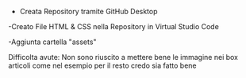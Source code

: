 - Creata Repository tramite GitHub Desktop

-Creato File HTML & CSS nella Repository in Virtual Studio Code

-Aggiunta cartella "assets"

Difficolta avute: 
Non sono riuscito a mettere bene le immagine nei box articoli come nel esempio per il resto credo sia fatto bene
